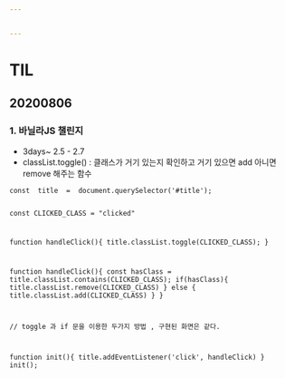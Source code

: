```yaml
---


---
```


<h1 id="til">TIL</h1>
<h2 id="section">20200806</h2>
<h3 id="바닐라js-챌린지">1. 바닐라JS 챌린지</h3>
<ul>
<li>3days~ 2.5 - 2.7</li>
<li>classList.toggle() : 클래스가 거기 있는지 확인하고 거기 있으면 add 아니면 remove 해주는 함수</li>
</ul>
<pre><code>const  title  =  document.querySelector('#title');

const  CLICKED_CLASS  =  "clicked"

function  handleClick(){
	title.classList.toggle(CLICKED_CLASS);
}

function  handleClick(){
	const  hasClass  =  title.classList.contains(CLICKED_CLASS);
	if(hasClass){
		title.classList.remove(CLICKED_CLASS)
	} else {
		title.classList.add(CLICKED_CLASS)
	}
}

// toggle 과 if 문을 이용한 두가지 방법 , 구현된 화면은 같다.


function  init(){
	title.addEventListener('click',  handleClick)
}
init(); </code></pre>

